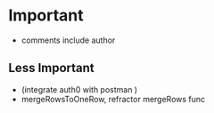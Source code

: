 # Important

- comments include author

## Less Important

- (integrate auth0 with postman )
- mergeRowsToOneRow, refractor mergeRows func
